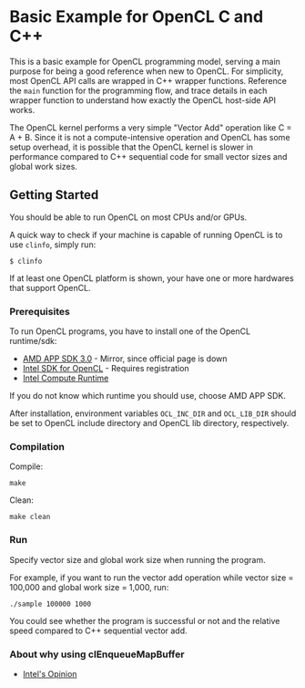 # Basic Example for OpenCL C and C++

This is a basic example for OpenCL programming model, serving a main purpose for being a good reference when new to OpenCL. For simplicity, most OpenCL API calls are wrapped in C++ wrapper functions. Reference the `main` function for the programming flow, and trace details in each wrapper function to understand how exactly the OpenCL host-side API works.

The OpenCL kernel performs a very simple "Vector Add" operation like C = A + B. Since it is not a compute-intensive operation and OpenCL has some setup overhead, it is possible that the OpenCL kernel is slower in performance compared to C++ sequential code for small vector sizes and global work sizes.

## Getting Started

You should be able to run OpenCL on most CPUs and/or GPUs.

A quick way to check if your machine is capable of running OpenCL is to use `clinfo`, simply run:

```
$ clinfo
```

If at least one OpenCL platform is shown, your have one or more hardwares that support OpenCL. 

### Prerequisites

To run OpenCL programs, you have to install one of the OpenCL runtime/sdk:

* [AMD APP SDK 3.0](http://debian.nullivex.com/amd/AMD-APP-SDKInstaller-v3.0.130.136-GA-linux64.tar.bz2) - Mirror, since official page is down
* [Intel SDK for OpenCL](https://software.intel.com/en-us/intel-opencl) - Requires registration
* [Intel Compute Runtime](https://github.com/intel/compute-runtime)

If you do not know which runtime you should use, choose AMD APP SDK.

After installation, environment variables `OCL_INC_DIR` and `OCL_LIB_DIR` should be set to OpenCL include directory and OpenCL lib directory, respectively.

### Compilation

Compile:
```
make
```

Clean:
```
make clean
```

### Run

Specify vector size and global work size when running the program.

For example, if you want to run the vector add operation while vector size = 100,000 and global work size = 1,000, run:
```
./sample 100000 1000
```

You could see whether the program is successful or not and the relative speed compared to C++ sequential vector add.

### About why using clEnqueueMapBuffer

* [Intel's Opinion](https://software.intel.com/en-us/articles/getting-the-most-from-opencl-12-how-to-increase-performance-by-minimizing-buffer-copies-on-intel-processor-graphics)

